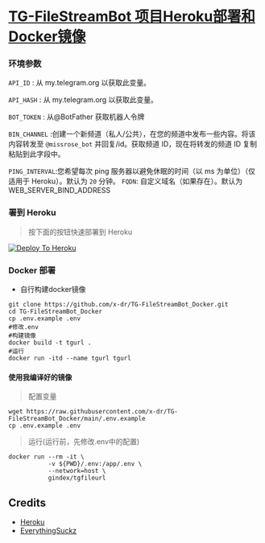 # [TG-FileStreamBot 项目Heroku部署和Docker镜像](https://github.com/EverythingSuckz/TG-FileStreamBot)


### 环境参数

`API_ID` : 从 my.telegram.org 以获取此变量。

`API_HASH` : 从 my.telegram.org 以获取此变量。

`BOT_TOKEN` : 从@BotFather 获取机器人令牌

`BIN_CHANNEL` :创建一个新频道（私人/公共），在您的频道中发布一些内容。将该内容转发至 `@missrose_bot` 并回复/id。获取频道 ID，现在将转发的频道 ID 复制粘贴到此字段中。

`PING_INTERVAL`:您希望每次 ping 服务器以避免休眠的时间（以 ms 为单位）（仅适用于 Heroku）。默认为  `20` 分钟。
`FQDN`: 自定义域名（如果存在）。默认为 WEB_SERVER_BIND_ADDRESS

### 署到 Heroku

> 按下面的按钮快速部署到 Heroku

[![Deploy To Heroku](https://www.herokucdn.com/deploy/button.svg)](https://heroku.com/deploy?template=https://github.com/x-dr/TG-FileStreamBot_Docker)

### Docker 部署

+ 自行构建docker镜像
```shell
git clone https://github.com/x-dr/TG-FileStreamBot_Docker.git
cd TG-FileStreamBot_Docker
cp .env.example .env
#修改.env
#构建镜像
docker build -t tgurl .
#运行
docker run -itd --name tgurl tgurl
```

#### 使用我编译好的镜像
> 配置变量
```shell
wget https://raw.githubusercontent.com/x-dr/TG-FileStreamBot_Docker/main/.env.example
cp .env.example .env
```
> 运行(运行前，先修改.env中的配置)
```shell
docker run --rm -it \
           -v ${PWD}/.env:/app/.env \
           --network=host \
           gindex/tgfileurl
```
## Credits

- [Heroku](https://heroku.com)
- [EverythingSuckz](https://github.com/EverythingSuckz/TG-FileStreamBot)


